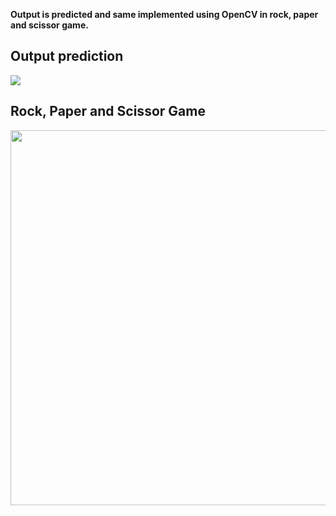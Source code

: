**Output is predicted and same implemented using OpenCV in rock, paper and scissor game.**


<h2>Output prediction</h2>
<img src="https://user-images.githubusercontent.com/97990136/161612592-3d6ef8d3-5b5e-4252-8f94-5891fbf6a85c.jpg" align="center"/>
<h2>Rock, Paper and Scissor Game</h2>
<img src="https://user-images.githubusercontent.com/97990136/161612489-8efeca15-4e3c-4a24-a2ad-01a5af9b2123.gif" width="800" height="600" align="center"/>


